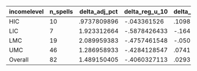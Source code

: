 incomelevel|n_spells|delta_adj_pct|delta_reg_u_10|delta_reg_u_20|delta_reg_u_30|delta_reg_u_40|delta_reg_u_50|delta_reg_u_60|delta_reg_u_70|delta_reg_u_80|delta_reg_u_90
---|---|---|---|---|---|---|---|---|---|---|---
HIC|10|.9737809896|-.043361526|.1098833084|.3254736066|.4754783809|.5318005085|.6033495069|.6557021141|2.009296656|3.399290323
LIC|7|1.923312664|-.5878426433|-.1648273468|-.0847494975|-.0847494975|.1121804342|1.928851843|1.928851843|6.005954266|6.253621578
LMC|19|2.089959383|-.4757461548|-.050043378|.8876209259|1.097979426|1.250891089|2.722119093|3.224466324|4.267488003|4.595072269
UMC|46|1.286958933|-.4284128547|.0741177574|.2364507467|.5804069638|.8569581509|1.405039191|1.893757463|2.283068895|3.383987665
Overall|82|1.489150405|-.4060327113|.0293126144|.3707685471|.6307544708|.8450033665|1.657164931|2.054105997|3.027293682|3.911439657
